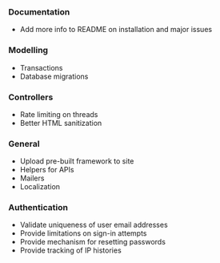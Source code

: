 ### Documentation
* Add more info to README on installation and major issues

### Modelling

* Transactions
* Database migrations

### Controllers

* Rate limiting on threads
* Better HTML sanitization

### General

* Upload pre-built framework to site
* Helpers for APIs
* Mailers
* Localization

### Authentication

* Validate uniqueness of user email addresses
* Provide limitations on sign-in attempts
* Provide mechanism for resetting passwords
* Provide tracking of IP histories